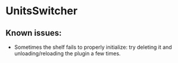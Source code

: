 UnitsSwitcher
=============

Known issues:
-------------
 - Sometimes the shelf fails to properly initialize: try deleting it and unloading/reloading the plugin a few times.